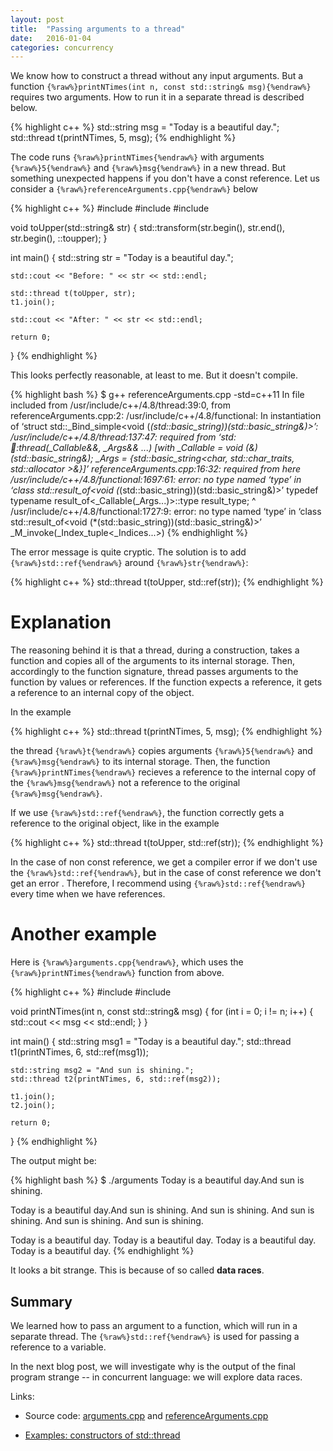 ```yaml
---
layout: post
title:  "Passing arguments to a thread"
date:   2016-01-04
categories: concurrency
---
```


We know how to construct a thread without any input
arguments. But a function `{%raw%}printNTimes(int n, const std::string&
msg){%endraw%}` requires two arguments. How to run it in a separate
thread is described below.

{% highlight c++ %}
std::string msg = "Today is a beautiful day.";
std::thread t(printNTimes, 5, msg);
{% endhighlight %}

The code runs `{%raw%}printNTimes{%endraw%}` with arguments `{%raw%}5{%endraw%}`
and `{%raw%}msg{%endraw%}` in a new thread. But something unexpected happens if
you don't have a const reference. Let us consider a
`{%raw%}referenceArguments.cpp{%endraw%}` below

{% highlight c++ %}
#include <iostream>
#include <thread>
#include <algorithm>

void toUpper(std::string& str)
{
    std::transform(str.begin(), str.end(), str.begin(), ::toupper);
}

int main()
{
    std::string str = "Today is a beautiful day.";
    
    std::cout << "Before: " << str << std::endl;
    
    std::thread t(toUpper, str);
    t1.join();
    
    std::cout << "After: " << str << std::endl;

    return 0;
}
{% endhighlight %}

This looks perfectly reasonable, at least to me. But it doesn't compile.
 
{% highlight bash %}
$ g++ referenceArguments.cpp -std=c++11
In file included from /usr/include/c++/4.8/thread:39:0,
                 from referenceArguments.cpp:2:
/usr/include/c++/4.8/functional: In instantiation of ‘struct std::_Bind_simple<void (*(std::basic_string<char>))(std::basic_string<char>&)>’:
/usr/include/c++/4.8/thread:137:47:   required from ‘std::thread::thread(_Callable&&, _Args&& ...) [with _Callable = void (&)(std::basic_string<char>&); _Args = {std::basic_string<char, std::char_traits<char>, std::allocator<char> >&}]’
referenceArguments.cpp:16:32:   required from here
/usr/include/c++/4.8/functional:1697:61: error: no type named ‘type’ in ‘class std::result_of<void (*(std::basic_string<char>))(std::basic_string<char>&)>’
       typedef typename result_of<_Callable(_Args...)>::type result_type;
                                                             ^
/usr/include/c++/4.8/functional:1727:9: error: no type named ‘type’ in ‘class std::result_of<void (*(std::basic_string<char>))(std::basic_string<char>&)>’
         _M_invoke(_Index_tuple<_Indices...>)
{% endhighlight %}

The error message is quite cryptic. The solution is to add
`{%raw%}std::ref{%endraw%}` around `{%raw%}str{%endraw%}`:

{% highlight c++ %}
std::thread t(toUpper, std::ref(str));
{% endhighlight %}

Explanation
===========

The reasoning behind it is that a thread, during a construction, takes a
function and copies all of the arguments to its internal storage. Then,
accordingly to the function signature, thread passes arguments to the function
by values or references. If the function expects a reference, it
gets a reference to an internal copy of the object. 

In the example

{% highlight c++ %}
std::thread t(printNTimes, 5, msg);
{% endhighlight %}

the thread `{%raw%}t{%endraw%}` copies arguments `{%raw%}5{%endraw%}` and
`{%raw%}msg{%endraw%}` to its internal storage. Then, the function
`{%raw%}printNTimes{%endraw%}` recieves a reference to the internal copy of the
`{%raw%}msg{%endraw%}` not a reference to the original `{%raw%}msg{%endraw%}`.

If we use `{%raw%}std::ref{%endraw%}`, the function correctly gets a reference
to the original object, like in the example

{% highlight c++ %}
std::thread t(toUpper, std::ref(str));
{% endhighlight %}

In the case of non const reference, we get a compiler error if we don't use the
`{%raw%}std::ref{%endraw%}`, but in the case of const reference we don't get an
error . Therefore, I recommend using `{%raw%}std::ref{%endraw%}` every time when
we have references.

Another example
===============

Here is `{%raw%}arguments.cpp{%endraw%}`, which uses the
`{%raw%}printNTimes{%endraw%}` function from above.

{% highlight c++ %}
#include <iostream>
#include <thread>

void printNTimes(int n, const std::string& msg)
{
    for (int i = 0; i != n; i++)
    {
        std::cout << msg << std::endl;
    }
}

int main()
{
    std::string msg1 = "Today is a beautiful day.";
    std::thread t1(printNTimes, 6, std::ref(msg1));
    
    std::string msg2 = "And sun is shining.";
    std::thread t2(printNTimes, 6, std::ref(msg2));
    
    t1.join();
    t2.join();
    
    return 0;
}
{% endhighlight %}

The output might be:

{% highlight bash %}
$ ./arguments 
Today is a beautiful day.And sun is shining.

Today is a beautiful day.And sun is shining.
And sun is shining.
And sun is shining.
And sun is shining.
And sun is shining.

Today is a beautiful day.
Today is a beautiful day.
Today is a beautiful day.
Today is a beautiful day.
{% endhighlight %}

It looks a bit strange. This is because of so called **data races**.

Summary
-------

We learned how to pass an argument to a function, which will run in a separate
thread. The `{%raw%}std::ref{%endraw%}` is used for passing a reference to a
variable.

In the next blog post, we will investigate why is the output of the final
program strange -- in concurrent language: we will explore data races.

Links:

* Source code: [arguments.cpp](https://github.com/jakaspeh/concurrency/blob/master/arguments.cpp) and [referenceArguments.cpp](https://github.com/jakaspeh/concurrency/blob/master/referenceArguments.cpp)

* [Examples: constructors of std::thread](http://en.cppreference.com/w/cpp/thread/thread/thread#Example)


